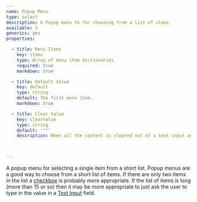```yaml
---
name: Popup Menu
type: select
description: A Popup menu to for choosing from a list of items.
available: 3
generics: yes
properties:

  - title: Menu Items
    key: items
    type: Array of menu item dictionaries
    required: true
    markdown: true

  - title: Default Value
    key: default
    type: string
    default: The first menu item.
    markdown: true

  - title: Clear Value
    key: clearValue
    type: string
    default: '""'
    description: When all the content is cleared out of a text input area (the user deletes all the text), the control will automatically fill with this value. This is useful for applications where a non-empty string is required.

    

---
```


A popup menu for selecting a single item from a short list. 
Popup menus are a good way to choose from a short list of items. If there are only two items in the list a [checkbox](../../checkbox/index/) is probably more appropriate. If the list of items is long (more than 15 or so) then it may be more appropriate to just ask the user to type in the value in a [Text Input](../../input/index) field.
